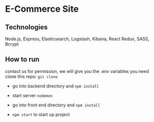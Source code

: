 # E-Commerce Site

## Technologies

Node.js, Express, Elasticsearch, Logstash, Kibana, React Redux, SASS, Bcrypt

## How to run

contact us for permission, we will give you the .env variables you need
clone this repo: `git clone`

- go into backend directory and `npm install`
- start server `nodemon`

- go into front end directory and `npm install`
- `npm start` to start up project
